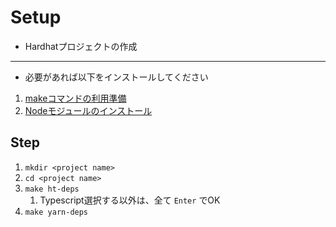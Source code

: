 # Setup

- Hardhatプロジェクトの作成

-----

- 必要があれば以下をインストールしてください

1. [makeコマンドの利用準備](https://www.yokoweb.net/2020/04/21/macos-gcc-make-install/)
2. [Nodeモジュールのインストール](https://codelikes.com/mac-node-install/)

## Step

1. `mkdir <project name>`
2. `cd <project name>`
3. `make ht-deps`
    1. Typescript選択する以外は、全て `Enter` でOK
4. `make yarn-deps`

